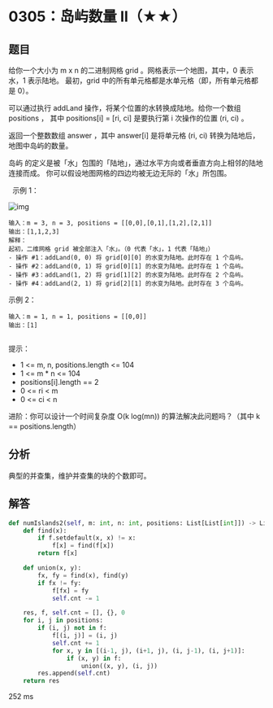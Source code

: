 # 0305：岛屿数量 II（★★）


## 题目

给你一个大小为 m x n 的二进制网格 grid 。网格表示一个地图，其中，0 表示水，1 表示陆地。
最初，grid 中的所有单元格都是水单元格（即，所有单元格都是 0）。

可以通过执行 addLand 操作，将某个位置的水转换成陆地。给你一个数组 positions ，
其中 positions[i] = [ri, ci] 是要执行第 i 次操作的位置 (ri, ci) 。

返回一个整数数组 answer ，其中 answer[i] 是将单元格 (ri, ci) 转换为陆地后，地图中岛屿的数量。

岛屿 的定义是被「水」包围的「陆地」，通过水平方向或者垂直方向上相邻的陆地连接而成。
你可以假设地图网格的四边均被无边无际的「水」所包围。

 
示例 1：

![img](https://assets.leetcode.com/uploads/2021/03/10/tmp-grid.jpg)

	输入：m = 3, n = 3, positions = [[0,0],[0,1],[1,2],[2,1]]
	输出：[1,1,2,3]
	解释：
	起初，二维网格 grid 被全部注入「水」。（0 代表「水」，1 代表「陆地」）
	- 操作 #1：addLand(0, 0) 将 grid[0][0] 的水变为陆地。此时存在 1 个岛屿。
	- 操作 #2：addLand(0, 1) 将 grid[0][1] 的水变为陆地。此时存在 1 个岛屿。
	- 操作 #3：addLand(1, 2) 将 grid[1][2] 的水变为陆地。此时存在 2 个岛屿。
	- 操作 #4：addLand(2, 1) 将 grid[2][1] 的水变为陆地。此时存在 3 个岛屿。

示例 2：

	输入：m = 1, n = 1, positions = [[0,0]]
	输出：[1]
	 

提示：
- 1 <= m, n, positions.length <= 104
- 1 <= m * n <= 104
- positions[i].length == 2
- 0 <= ri < m
- 0 <= ci < n
 

进阶：你可以设计一个时间复杂度 O(k log(mn)) 的算法解决此问题吗？（其中 k == positions.length）



## 分析

典型的并查集，维护并查集的块的个数即可。

## 解答

```python
def numIslands2(self, m: int, n: int, positions: List[List[int]]) -> List[int]:
    def find(x):
        if f.setdefault(x, x) != x:
            f[x] = find(f[x])
        return f[x]

    def union(x, y):
        fx, fy = find(x), find(y)
        if fx != fy:
            f[fx] = fy
            self.cnt -= 1

    res, f, self.cnt = [], {}, 0
    for i, j in positions:
        if (i, j) not in f:
            f[(i, j)] = (i, j)
            self.cnt += 1
            for x, y in [(i-1, j), (i+1, j), (i, j-1), (i, j+1)]:
                if (x, y) in f:
                    union((x, y), (i, j))
        res.append(self.cnt)
    return res
```
252 ms

